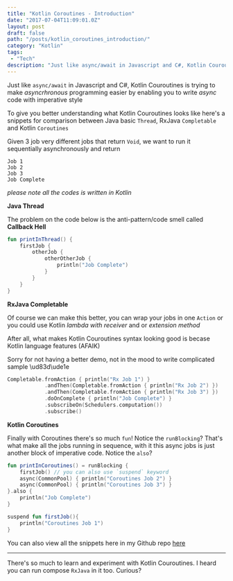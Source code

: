 ```yaml
---
title: "Kotlin Coroutines - Introduction"
date: "2017-07-04T11:09:01.0Z"
layout: post
draft: false
path: "/posts/kotlin_coroutines_introduction/"
category: "Kotlin"
tags:
 - "Tech"
description: "Just like async/await in Javascript and C#, Kotlin Couroutines is trying to make asyncrhronous programming easier by enabling you to write async code with imperative style"
---
```


Just like `async/await` in Javascript and C#, Kotlin Couroutines is trying to make *asyncrhronous* programming easier by enabling you to write *async* code with imperative style

To give you better understanding what Kotlin Couroutines looks like here's a snippets for comparison between Java basic `Thread`, RxJava `Completable` and Kotlin `Coroutines`

Given 3 job very different jobs that return `Void`, we want to run it sequentially asynchronously and return



```
Job 1
Job 2
Job 3
Job Complete
```

*please note all the codes is written in Kotlin*

**Java Thread**

The problem on the code below is the anti-pattern/code smell called **Callback Hell**

```kotlin
fun printInThread() {
    firstJob {
        otherJob {
            otherOtherJob {
                println("Job Complete")
            }
        }
    }
}
```

**RxJava Completable**

Of course we can make this better, you can wrap your jobs in one `Action` or you could use Kotlin *lambda with receiver* and or *extension method*

After all, what makes Kotlin Couroutines syntax looking good is becase Kotlin language features (AFAIK)

Sorry for not having a better demo, not in the mood to write complicated sample \ud83d\ude1e

```kotlin
Completable.fromAction { println("Rx Job 1") }
            .andThen(Completable.fromAction { println("Rx Job 2") })
            .andThen(Completable.fromAction { println("Rx Job 3") })
            .doOnComplete { println("Job Complete") }
            .subscribeOn(Schedulers.computation())
            .subscribe()
```


**Kotlin Coroutines**

Finally with Coroutines there's so much `fun`! 
Notice the `runBlocking`? That's what make all the jobs running in sequence, with it this async jobs is just another block of imperative code. Notice the `also`? 

```kotlin
fun printInCoroutines() = runBlocking {
    firstJob() // you can also use `suspend` keyword
    async(CommonPool) { println("Coroutines Job 2") }
    async(CommonPool) { println("Coroutines Job 3") }
}.also {
    println("Job Complete")
}

suspend fun firstJob(){
    println("Coroutines Job 1")
}
```

You can also view all the snippets here in my Github repo [here](https://github.com/esafirm/coroutine-samples)

---

There's so much to learn and experiment with Kotlin Couroutines. I heard you can run compose `RxJava` in it too. Curious?